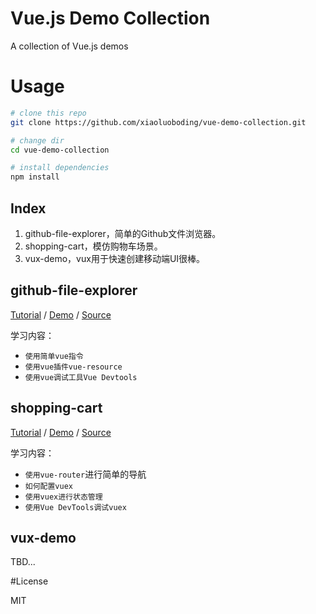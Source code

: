 # Vue.js Demo Collection
A collection of Vue.js demos

# Usage

```bash
# clone this repo
git clone https://github.com/xiaoluoboding/vue-demo-collection.git

# change dir
cd vue-demo-collection

# install dependencies
npm install
```

## Index

1. github-file-explorer，简单的Github文件浏览器。
1. shopping-cart，模仿购物车场景。
1. vux-demo，vux用于快速创建移动端UI很棒。

## github-file-explorer

[Tutorial](http://xlbd.me/vue-demo-github-file-explorer/) /
[Demo](http://xiaoluoboding.github.io/vue-demo-collection/github-file-explorer/) / [Source](https://github.com/xiaoluoboding/vue-demo-collection/tree/master/github-file-explorer)

学习内容：

* `使用简单vue指令`
* `使用vue插件vue-resource`
* `使用vue调试工具Vue Devtools`

## shopping-cart

[Tutorial](http://xlbd.me/vue-vuex-shopping-cart/) /
[Demo](http://xiaoluoboding.github.io/vue-demo-collection/shopping-cart) /
[Source](https://github.com/xiaoluoboding/vue-demo-collection/tree/master/shopping-cart)

学习内容：

* `使用vue-router`进行简单的导航
* `如何配置vuex`
* `使用vuex进行状态管理`
* `使用Vue DevTools调试vuex`

## vux-demo

TBD...

#License

MIT
